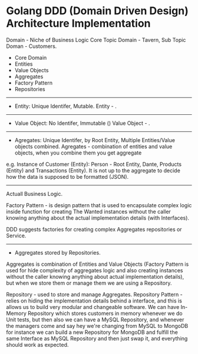 # Golang DDD (Domain Driven Design) Architecture Implementation

Domain - Niche of Business Logic
Core Topic Domain - Tavern, Sub Topic Doman - Customers.

- Core Domain
- Entities
- Value Objects
- Aggregates
- Factory Pattern
- Repositories

---

- Entity: Unique Identifer, Mutable.
Entity - .

---

- Value Object: No Identifer, Immutable ()
Value Object - .

---

- Agregates: Unique Identifer, by Root Entity, Multiple Entities/Value objects combined.
Agregates - combination of entities and value objects, when you combine them you get aggregate

e.g. Instance of Customer (Entity): Person - Root Entity, Dante, Products (Entity) and Transactions (Entity).
It is not up to the aggregate to decide how the data is supposed to be formatted (JSON).

---

Actuall Business Logic.

Factory Pattern - is design pattern that is used to encapsulate complex logic inside function for creating The Wanted instances without the caller knowing anything about the actual implementation details (with Interfaces).

DDD suggests factories for creating complex Aggregates repositories or Service.

---

- Aggregates stored by Repositories.

Aggregates is combination of Entities and Value Objects (Factory Pattern is used for hide complexity of aggregates logic and also creating instances without the caller knowing anything about actual implementation details),
but when we store them or manage them we are using a Repository.

Repository - used to store and manage Aggregates.
Repository Pattern - relies on hiding the implementation details behind a interface,
and this is allows us to build very modular and changeable software.
We can have In-Memory Repository which stores customers in memory whenever we do Unit tests,
but then also we can have a MySQL Repository, and whenever the managers come and say hey we're changing from MySQL to MongoDB for instance we can build a new Repository for MongoDB and fulfill the same Interface as MySQL Repository and then just swap it, and everything should work as expected.
